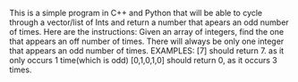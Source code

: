 This is a simple program in C++ and Python that will be able to cycle 
through a vector/list of Ints and return a number that apears an odd 
number of times. Here are the instructions: 
Given an array of integers, find the one that appears an off number 
of times. 
There will always be only one integer that appears an odd number of 
times. 
EXAMPLES:
[7] should return 7. as it only occurs 1 time(which is odd) 
[0,1,0,1,0] should return 0, as it occurs 3 times.
